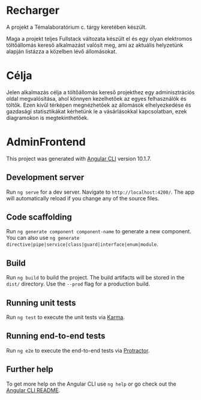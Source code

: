 # Recharger

A projekt a Témalaboratórium c. tárgy keretében készült. 

Maga a projekt teljes Fullstack változata készült el és egy olyan elektromos töltőállomás kereső alkalmazást valósít meg, ami az aktuális helyzetünk alapján listázza a közelben lévő állomásokat.

# Célja

Jelen alkalmazás célja a töltőállomás kereső projekthez egy adminisztrációs oldal megvalósítása, ahol könnyen kezelhetőek az egyes felhasználók és töltők. Ezen kívűl térképen megnézhetőek az állomások elhelyezkedése és gazdasági statisztikákat kérhetünk le a vásárlásokkal kapcsolatban, ezek diagramokon is megtekinthetőek.

# AdminFrontend

This project was generated with [Angular CLI](https://github.com/angular/angular-cli) version 10.1.7.

## Development server

Run `ng serve` for a dev server. Navigate to `http://localhost:4200/`. The app will automatically reload if you change any of the source files.

## Code scaffolding

Run `ng generate component component-name` to generate a new component. You can also use `ng generate directive|pipe|service|class|guard|interface|enum|module`.

## Build

Run `ng build` to build the project. The build artifacts will be stored in the `dist/` directory. Use the `--prod` flag for a production build.

## Running unit tests

Run `ng test` to execute the unit tests via [Karma](https://karma-runner.github.io).

## Running end-to-end tests

Run `ng e2e` to execute the end-to-end tests via [Protractor](http://www.protractortest.org/).

## Further help

To get more help on the Angular CLI use `ng help` or go check out the [Angular CLI README](https://github.com/angular/angular-cli/blob/master/README.md).
